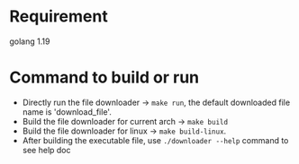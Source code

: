 # Requirement
golang 1.19

# Command to build or run
- Directly run the file downloader -> `make run`, the default downloaded file name is 'download_file'.
- Build the file downloader for current arch -> `make build`
- Build the file downloader for linux -> `make build-linux`.
- After building the executable file, use `./downloader --help` command to see help doc
